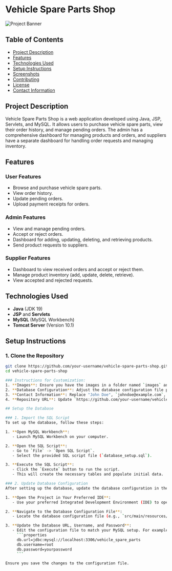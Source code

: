 # Vehicle Spare Parts Shop

![Project Banner](images/banner.png)

## Table of Contents
- [Project Description](#project-description)
- [Features](#features)
- [Technologies Used](#technologies-used)
- [Setup Instructions](#setup-instructions)
- [Screenshots](#screenshots)
- [Contributing](#contributing)
- [License](#license)
- [Contact Information](#contact-information)

## Project Description
Vehicle Spare Parts Shop is a web application developed using Java, JSP, Servlets, and MySQL. It allows users to purchase vehicle spare parts, view their order history, and manage pending orders. The admin has a comprehensive dashboard for managing products and orders, and suppliers have a separate dashboard for handling order requests and managing inventory.

## Features
### User Features
- Browse and purchase vehicle spare parts.
- View order history.
- Update pending orders.
- Upload payment receipts for orders.

### Admin Features
- View and manage pending orders.
- Accept or reject orders.
- Dashboard for adding, updating, deleting, and retrieving products.
- Send product requests to suppliers.

### Supplier Features
- Dashboard to view received orders and accept or reject them.
- Manage product inventory (add, update, delete, retrieve).
- View accepted and rejected requests.

## Technologies Used
- **Java** (JDK 19)
- **JSP** and **Servlets**
- **MySQL** (MySQL Workbench)
- **Tomcat Server** (Version 10.1)

## Setup Instructions

### 1. Clone the Repository
```sh
git clone https://github.com/your-username/vehicle-spare-parts-shop.git
cd vehicle-spare-parts-shop

### Instructions for Customization:
1. **Images**: Ensure you have the images in a folder named `images` and replace the filenames with your actual image filenames if they differ.
2. **Database Configuration**: Adjust the database configuration file path (`src/main/resources/database.properties`) if your project structure is different.
3. **Contact Information**: Replace "John Doe", `johndoe@example.com`, and the LinkedIn and GitHub URLs with your actual details.
4. **Repository URL**: Update `https://github.com/your-username/vehicle-spare-parts-shop.git` with the actual URL of your GitHub repository.

## Setup the Database

### 1. Import the SQL Script
To set up the database, follow these steps:

1. **Open MySQL Workbench**:
   - Launch MySQL Workbench on your computer.

2. **Open the SQL Script**:
   - Go to `File` -> `Open SQL Script`.
   - Select the provided SQL script file (`database_setup.sql`).

3. **Execute the SQL Script**:
   - Click the `Execute` button to run the script.
   - This will create the necessary tables and populate initial data.

### 2. Update Database Configuration
After setting up the database, update the database configuration in the project:

1. **Open the Project in Your Preferred IDE**:
   - Use your preferred Integrated Development Environment (IDE) to open the project.

2. **Navigate to the Database Configuration File**:
   - Locate the database configuration file (e.g., `src/main/resources/database.properties`).

3. **Update the Database URL, Username, and Password**:
   - Edit the configuration file to match your MySQL setup. For example:
     ```properties
     db.url=jdbc:mysql://localhost:3306/vehicle_spare_parts
     db.username=root
     db.password=yourpassword
     ```

Ensure you save the changes to the configuration file.

